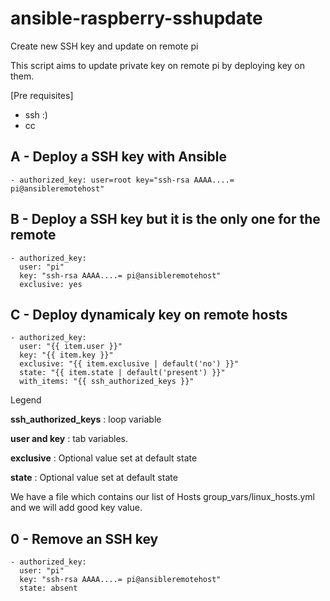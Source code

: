 # ansible-raspberry-sshupdate
Create new SSH key and update on remote pi

This script aims to update private key on remote pi by deploying key on them.


[Pre requisites]
- ssh :)
- cc


## A - Deploy a SSH key with Ansible

 	- authorized_key: user=root key="ssh-rsa AAAA....= pi@ansibleremotehost"


## B - Deploy a SSH key but it is the only one for the remote

    - authorized_key:
      user: "pi"
      key: "ssh-rsa AAAA....= pi@ansibleremotehost"
      exclusive: yes
      
## C - Deploy dynamicaly key on remote hosts


    - authorized_key:
      user: "{{ item.user }}"
      key: "{{ item.key }}"
      exclusive: "{{ item.exclusive | default('no') }}"
      state: "{{ item.state | default('present') }}"
      with_items: "{{ ssh_authorized_keys }}"
      
      
Legend

**ssh_authorized_keys** : loop variable

**user and key** : tab variables.

**exclusive** : Optional value set at default state

**state** : Optional value set at default state

We have a file which contains our list of Hosts group_vars/linux_hosts.yml and we will add good key value.



## 0 - Remove an SSH key

    - authorized_key:
      user: "pi"
      key: "ssh-rsa AAAA....= pi@ansibleremotehost"
      state: absent



